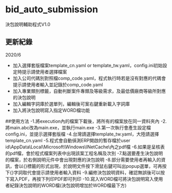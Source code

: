 # bid_auto_submission
決包說明輔助程式V1.0

## 更新紀錄
2020/6
  - 加入選擇套版檔案template_cn.yaml or template_tw.yaml，config.ini初始設定時提示請使用者選擇檔案
  - 加入公司代碼別對照檔comp_code.yaml，程式執行時若是沒有對應的代碼會提示請使用者輸入並記錄於comp_code.yaml
  - 加入專業類別標籤，自動判斷案件專類及等級需求，及最低價廠商等級所對應的決包說明
  - 加入編輯字詞庫於選單列，編輯後可案右鍵重新載入字詞庫
  - 加入將決包說明寫入指定WORD檔功能

##使用方法
 -1.將execution內的檔案下載後，將所有的檔案放在同一資料夾內
 -2.將main.abc改為main.exe，並執行main.exe
 -3.第一次執行會產生設定檔config.ini，並提示選擇套版檔
 -4.台灣請選擇template_tw.yaml，大陸請選擇template_cn.yaml
 -5.程式會自動偵測ERP開啟的暫存檔於user id\AppData\Local\Microsoft\Windows\INetCache\內之pdf檔
 -6.如果是呈核表的pdf檔，會於程式檔案列表中出現該案工程名稱及次別
 -7.點選要產生決包說明的檔案，於右側說明元件中會出現對應的決包說明
 -8.部分需要使用者再輸入的資訊，會以{}標籤的形式出現，於說明文件按下滑鼠右鍵可叫出popup選單，可再按下{}字詞取代會提示請使用者輸入資料
 -9.編修決包說明資料，確認無誤後可以按下寫入PDF，再按下列印PDF即可列印
 -10.寫入WORD檔可將決包說明寫入使用者紀錄決包說明的WORD檔(決包說明增加於WORD檔最下方)
